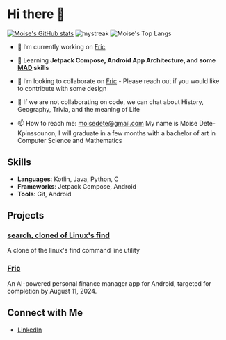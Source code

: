 # Hi there 👋
[![Moise's GitHub stats](https://github-readme-stats-moisedks-projects.vercel.app/api?username=moisedk&show_icons=true&theme=tokyonight)](https://github.com/moisedk/github-readme-stats)
<img src="https://github-readme-streak-stats.herokuapp.com/?user=moisedk&theme=tokyonight" alt="mystreak"/>
![Moise's Top Langs](https://github-readme-stats-moisedks-projects.vercel.app//api/top-langs/?username=moisedk&theme=tokyonight&layout=compact)
    
- 🔭 I’m currently working on [Fric](https://www.github.com/moisedk/fric)
      
- 🌱 Learning **Jetpack Compose, Android App Architecture, and some [MAD](https://developer.android.com/series/mad-skills) skills**
- 👯 I’m looking to collaborate on [Fric](https://www.github.com/moisedk/fric) - Please reach out if you would like to contribute with some design
- 💬 If we are not collaborating on code, we can chat about History, Geography, Trivia, and the meaning of Life
- 📫 How to reach me: moisedete@gmail.com
My name is Moise Dete-Kpinssounon, I will graduate in a few months with a bachelor of art in Computer Science and Mathematics

## Skills
- **Languages**: Kotlin, Java, Python, C
- **Frameworks**: Jetpack Compose, Android
- **Tools**: Git, Android 

## Projects

### [search, cloned of Linux's find ](https://github.com/moisedk/search)
A clone of the linux's find command line utility
### [Fric](https://github.com/moisedk/fric)
An AI-powered personal finance manager app for Android, targeted for completion by August 11, 2024.

## Connect with Me

- [LinkedIn](https://www.linkedin.com/in/mdetekpinssounon)
